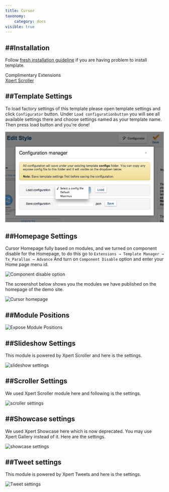 ```yaml
---
title: Cursor
taxonomy:
    category: docs
visible: true
---
```


##Installation
----------
Follow [fresh installation guideline](http://www.themexpert.com/documentation/expose-framework/getting-started) if you are having problem to install template.


<div class="row">
	<div class="col-md-12">
		<div class="panel panel-primary">
  <!-- Default panel contents -->
  <div class="panel-heading">Complimentary Extensions</div>

  <!-- List group -->
  <div class="list-group">
    <div><a class="list-group-item" href="http://www.themexpert.com/joomla-extensions/xpert-scroller">Xpert Scroller</a></div>
  </div>
</div>
	</div>

</div>

##Template Settings
----------
To load factory settings of this template please open template settings and click `Configurator` button. Under `Load configurationbutton` you will see all available settings there and choose settings named as your template name. Then press load button and you're done!

![Sample Image](load-configuration.png)

##Homepage Settings
----------
Cursor Homepage fully based on modules, and we turned on component disable for the Homepage, to do this go to
```Extensions → Template Manager → Tx_Parallax → Advance```
And turn on `Component Disable` option and enter your Home page menu id.

![Component disable option](component-disable.jpg)

The screenshot below shows you the modules we have published on the homepage of the demo site.

![Cursor homepage](homepage.jpg)

##Module Positions
----------
![Expose Module Positions](https://s3.amazonaws.com/expose/positions_map.jpg)

##Slideshow Settings
----------
This module is powered by Xpert Scroller and here is the settings.

![slideshow settings](slideshow.jpg)

##Scroller Settings
----------
We used Xpert Scroller module here and following is the settings.

![scroller settings](scroll.png)

##Showcase settings
----------
We used Xpert Showcase here which is now deprecated. You may use Xpert Gallery instead of it. Here are the settings.

![showcase settings](xpertshowcase-settings.jpg)


##Tweet settings
----------
This module is powered by Xpert Tweets and here is the settings.

![Tweet settings](xpert-tweets.jpg)
